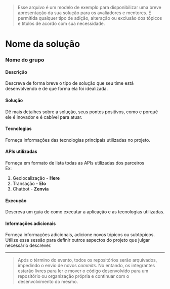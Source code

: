 > Esse arquivo é um modelo de exemplo para disponibilizar uma breve apresentação da sua solução para os avaliadores e mentores. É permitida qualquer tipo de adição, alteração ou exclusão dos tópicos e títulos de acordo com sua necessidade.

# Nome da solução

### Nome do grupo

#### **Descrição**

Descreva de forma breve o tipo de solução que seu time está desenvolvendo e de que forma ela foi idealizada.

#### **Solução**

Dê mais detalhes sobre a solução, seus pontos positivos, como e porquê ele é inovador e é cabível para atuar.

#### **Tecnologias**

Forneça informações das tecnologias principais utilizadas no projeto.

#### **APIs utilizadas**

Forneça em formato de lista todas as APIs utilizadas dos parceiros<br>
Ex:
1. Geolocalização - **Here**
2. Transação - **Elo**
3. Chatbot - **Zenvia**

#### **Execução**

Descreva um guia de como executar a aplicação e as tecnologias utilizadas.


#### **Informações adicionais**

Forneça informações adicionais, adicione novos tópicos ou subtópicos. Utilize essa sessão para definir outros aspectos do projeto que julgar necessário descrever.

----------

> Após o término do evento, todos os repositórios serão arquivados, impedindo o envio de novos _commits_. No entando, os integrantes estarão livres para ler e mover o código desenvolvido para um repositório ou organização própria e continuar com o desenvolvimento do mesmo.
